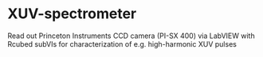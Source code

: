 # XUV-spectrometer
Read out Princeton Instruments CCD camera (PI-SX 400) via LabVIEW with Rcubed subVIs for characterization of e.g. high-harmonic XUV pulses
